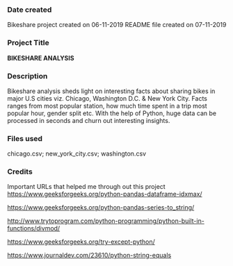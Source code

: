 ### Date created
Bikeshare project created on 06-11-2019
README file created on 07-11-2019

### Project Title
**BIKESHARE ANALYSIS**

### Description
Bikeshare analysis sheds light on interesting facts about sharing bikes in major U.S cities viz. Chicago, Washington D.C. & New York City.
Facts ranges from most popular station, how much time spent in a trip most popular hour, gender split etc.
With the help of Python, huge data can be processed in seconds and churn out interesting insights.


### Files used
chicago.csv; new_york_city.csv; washington.csv

### Credits
Important URLs that helped me through out this project
https://www.geeksforgeeks.org/python-pandas-dataframe-idxmax/

https://www.geeksforgeeks.org/python-pandas-series-to_string/

http://www.trytoprogram.com/python-programming/python-built-in-functions/divmod/

https://www.geeksforgeeks.org/try-except-python/

https://www.journaldev.com/23610/python-string-equals
